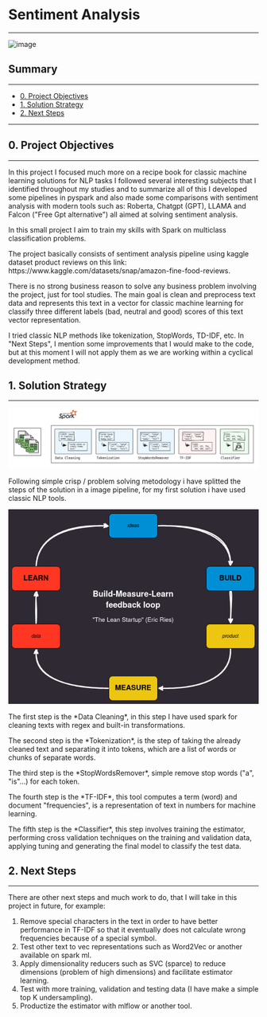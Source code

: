 # Sentiment Analysis

---

![image](https://github.com/xGabrielR/Sentiment-Analysis/assets/75986085/cd4723ab-3a6e-4ae5-86df-a57635baa6e3)

<h2>Summary</h2>
<hr>

- [0. Project Objectives](#0-project-objectives)
- [1. Solution Strategy](#1-solution-strategy)
- [2. Next Steps](#2-next-steps)

---

<h2>0. Project Objectives</h2>
<hr>

<p>In this project I focused much more on a recipe book for classic machine learning solutions for NLP tasks I followed several interesting subjects that I identified throughout my studies and to summarize all of this I developed some pipelines in pyspark and also made some comparisons with sentiment analysis with modern tools such as: Roberta, Chatgpt (GPT), LLAMA and Falcon ("Free Gpt alternative") all aimed at solving sentiment analysis.</p>

<p>In this small project I aim to train my skills with Spark on multiclass classification problems.</p>

<p>The project basically consists of sentiment analysis pipeline using kaggle dataset product reviews on this link: https://www.kaggle.com/datasets/snap/amazon-fine-food-reviews.</p>

<p>There is no strong business reason to solve any business problem involving the project, just for tool studies. The main goal is clean and preprocess text data and represents this text in a vector for classic machine learning for classify three different labels (bad, neutral and good) scores of this text vector representation.</p>

<p>I tried classic NLP methods like tokenization, StopWords, TD-IDF, etc. In "Next Steps", I mention some improvements that I would make to the code, but at this moment I will not apply them as we are working within a cyclical development method.</p>


<h2>1. Solution Strategy</h2>
<hr>

<img src="imgs/image-2.png">

<p>Following simple crisp / problem solving metodology i have splitted the steps of the solution in a image pipeline, for my first solution i have used classic NLP tools.</p>

<img src="imgs/image-4.png">

<p>The first step is the *Data Cleaning*, in this step I have used spark for cleaning texts with regex and built-in transformations.</p>

<p>The second step is the *Tokenization*, is the step of taking the already cleaned text and separating it into tokens, which are a list of words or chunks of separate words.</p>

<p>The third step is the *StopWordsRemover*, simple remove stop words ("a", "is"...) for each token.</p>

<p>The fourth step is the *TF-IDF*, this tool computes a term (word) and document "frequencies", is a representation of text in numbers for machine learning.</p>

<p>The fifth step is the *Classifier*, this step involves training the estimator, performing cross validation techniques on the training and validation data, applying tuning and generating the final model to classify the test data.</p>

<h2>2. Next Steps</h2>
<hr>

<p>There are other next steps and much work to do, that I will take in this project in future, for example:</p>

1. Remove special characters in the text in order to have better performance in TF-IDF so that it eventually does not calculate wrong frequencies because of a special symbol.
2. Test other text to vec representations such as Word2Vec or another available on spark ml.
3. Apply dimensionality reducers such as SVC (sparce) to reduce dimensions (problem of high dimensions) and facilitate estimator learning.
4. Test with more training, validation and testing data (I have make a simple top K undersampling).
5. Productize the estimator with mlflow or another tool.
